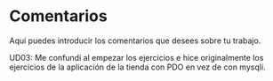 # Comentarios 

Aquí puedes introducir los comentarios que desees sobre tu trabajo. 

UD03:
Me confundí al empezar los ejercicios e hice originalmente los ejercicios de la aplicación de la tienda con PDO en vez de con mysqli. 